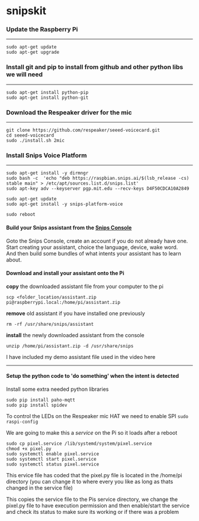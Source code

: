 # snipskit

### Update the Raspberry Pi
_____
```
sudo apt-get update
sudo apt-get upgrade
```

### Install git and pip to install from github and other python libs we will need
_____
```
sudo apt-get install python-pip
sudo apt-get install python-git
```

### Download the Respeaker driver for the mic
_____
```
git clone https://github.com/respeaker/seeed-voicecard.git
cd seeed-voicecard
sudo ./install.sh 2mic
```

### Install Snips Voice Platform
_____
```
sudo apt-get install -y dirmngr
sudo bash -c  'echo "deb https://raspbian.snips.ai/$(lsb_release -cs) stable main" > /etc/apt/sources.list.d/snips.list'
sudo apt-key adv --keyserver pgp.mit.edu --recv-keys D4F50CDCA10A2849

sudo apt-get update
sudo apt-get install -y snips-platform-voice

sudo reboot
```

#### Build your Snips assistant from the [Snips Console](https://console.snips.ai)

Goto the Snips Console, create an account if you do not already have one.</br>
Start creating your assistant, choice the language, device, wake word.</br>
And then build some bundles of what intents your assistant has to learn about.</br>


#### Download and install your assistant onto the Pi
**copy** the downloaded assistant file from your computer to the pi

`scp <folder_location/assistant.zip pi@raspberrypi.local:/home/pi/assistant.zip`


**remove** old assistant if you have installed one previously

`rm -rf /usr/share/snips/assistant`


**install** the newly downloaded assistant from the console

`unzip /home/pi/assistant.zip -d /usr/share/snips`

I have included my demo assistant file used in the video here
_____

#### Setup the python code to 'do something' when the intent is detected

Install some extra needed python libraries 
```
sudo pip install paho-mqtt
sudo pip install spidev
```

To control the LEDs on the Respeaker mic HAT we need to enable SPI
`sudo raspi-config` 

We are going to make this a *service* on the Pi so it loads after a reboot
```
sudo cp pixel.service /lib/systemd/system/pixel.service
chmod +x pixel.py
sudo systemctl enable pixel.service
sudo systemctl start pixel.service
sudo systemctl status pixel.service
```
This ervice file has coded that the pixel.py file is located in the /home/pi directory (you can change it to where every you like as long as thats changed in the service file)

This copies the service file to the Pis service directory, we change the pixel.py file to have execution permission and then enable/start the service and check its status to make sure its working or if there was a problem





